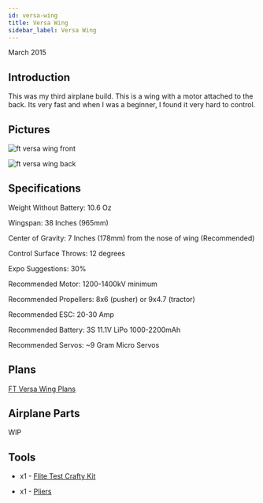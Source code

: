 ```yaml
---
id: versa-wing
title: Versa Wing
sidebar_label: Versa Wing
---
```


March 2015

## Introduction

This was my third airplane build. This is a wing with a motor attached to the back. Its very fast and when I was a beginner, I found it very hard to control.

## Pictures

![ft versa wing front](assets/rc-airplanes/versa-wing/versa-wing-1.jpg)

![ft versa wing back](assets/rc-airplanes/versa-wing/versa-wing-2.jpg)

## Specifications

Weight Without Battery: 10.6 Oz 

Wingspan: 38 Inches (965mm)

Center of Gravity: 7 Inches (178mm) from the nose of wing (Recommended)

Control Surface Throws: 12 degrees

Expo Suggestions: 30%

Recommended  Motor: 1200-1400kV minimum

Recommended Propellers: 8x6 (pusher) or 9x4.7 (tractor)

Recommended ESC: 20-30 Amp

Recommended Battery: 3S 11.1V LiPo 1000-2200mAh

Recommended Servos: ~9 Gram Micro Servos

## Plans

[FT Versa Wing Plans](assets/rc-airplanes/versa-wing/plans.pdf)

## Airplane Parts

WIP

## Tools

* x1 - [Flite Test Crafty Kit](https://store.flitetest.com/flite-test-crafty-kit-flt-5010/p791877)

* x1 - [Pliers](https://www.amazon.com/Tools-VISE-GRIP-Pliers-6-Inch-2078216/dp/B000A0OW2M?ref_=Oct_BSellerC_553314_1&pf_rd_p=192c0672-a4fc-5e22-b935-349dd71711e1&pf_rd_s=merchandised-search-6&pf_rd_t=101&pf_rd_i=553314&pf_rd_m=ATVPDKIKX0DER&pf_rd_r=2M4HQBG3AXGM6CT25QDS&pf_rd_r=2M4HQBG3AXGM6CT25QDS&pf_rd_p=192c0672-a4fc-5e22-b935-349dd71711e1)